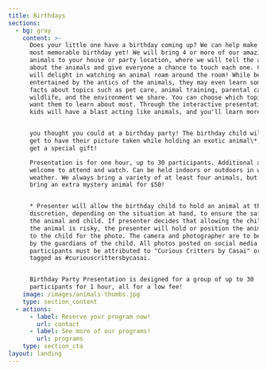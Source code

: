 ```yaml
---
title: Birthdays
sections:
  - bg: gray
    content: >-
      Does your little one have a birthday coming up? We can help make it the
      most memorable birthday yet! We will bring 4 or more of our amazing
      animals to your house or party location, where we will tell the attendees
      about the animals and give everyone a chance to touch each one. Children
      will delight in watching an animal roam around the room! While being
      entertained by the antics of the animals, they may even learn some fun
      facts about topics such as pet care, animal training, parental care, local
      wildlife, and the environment we share. You can choose which topic you
      want them to learn about most. Through the interactive presentation, the
      kids will have a blast acting like animals, and you'll learn more than


      you thought you could at a birthday party! The birthday child will even
      get to have their picture taken while holding an exotic animal\*, and will
      get a special gift! 

      Presentation is for one hour, up to 30 participants. Additional adults are
      welcome to attend and watch. Can be held indoors or outdoors in warm
      weather. We always bring a variety of at least four animals, but we can
      bring an extra mystery animal for $50!


      * Presenter will allow the birthday child to hold an animal at their sole
      discretion, depending on the situation at hand, to ensure the safety of
      the animal and child. If presenter decides that allowing the child to hold
      the animal is risky, the presenter will hold or position the animal next
      to the child for the photo. The camera and photographer are to be provided
      by the guardians of the child. All photos posted on social media by the
      participants must be attributed to "Curious Critters by Casai" or hash
      tagged as #curiouscrittersbycasai. 


      Birthday Party Presentation is designed for a group of up to 30
      participants for 1 hour, all for a low fee!
    image: /images/animals-thumbs.jpg
    type: section_content
  - actions:
      - label: Reserve your program now!
        url: contact
      - label: See more of our programs!
        url: programs
    type: section_cta
layout: landing
---
```


